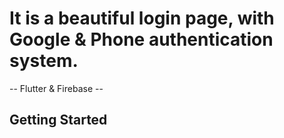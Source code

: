 # It is a beautiful login page, with Google & Phone authentication system.

-- Flutter & Firebase -- 

## Getting Started

